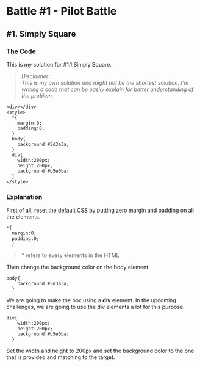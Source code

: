 # Battle #1 - Pilot Battle

## #1. Simply Square

### The Code

This is my solution for #1.1.Simply Square.

>*Disclaimer :*
><br/>*This is my own solution and might not be the shortest solution. I'm writing a code that can be easily explain for better understanding of the problem.*


```
<div></div>
<style>
  *{
    margin:0;
    padding:0;
  }
  body{
    background:#5d3a3a;
  }
  div{
    width:200px;
    height:200px;
    background:#b5e0ba;
  }
</style>
```

### Explanation

First of all, reset the default CSS by putting zero margin and padding on all the elements.
```
*{
  margin:0;
  padding:0;
  }
```
>\* refers to every elements in the HTML

Then change the background color on the body element.
```
body{
    background:#5d3a3a;
  }
```

We are going to make the box using a **div** element. In the upcoming challenges, we are going to use the div elements a lot for this purpose.
```
div{
    width:200px;
    height:200px;
    background:#b5e0ba;
  }
```
Set the width and height to 200px and set the background color to the one that is provided and matching to the target.
